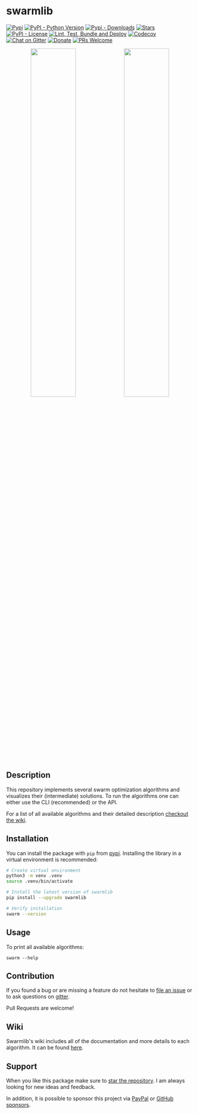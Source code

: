 # swarmlib

[![Pypi](https://img.shields.io/pypi/v/swarmlib.svg?style=flat-square)](https://pypi.python.org/pypi/swarmlib) [![PyPI - Python Version](https://img.shields.io/pypi/pyversions/swarmlib.svg?style=flat-square)](https://pypi.python.org/pypi/swarmlib) [![Pypi - Downloads](https://img.shields.io/badge/dynamic/json?style=flat-square&color=green&label=downloads&query=%24.total_downloads&url=https%3A%2F%2Fapi.pepy.tech%2Fapi%2Fprojects%2Fswarmlib)](https://pepy.tech/project/swarmlib) [![Stars](https://img.shields.io/github/stars/HaaLeo/swarmlib.svg?label=stars&logo=github&style=flat-square)](https://github.com/HaaLeo/swarmlib/stargazers)  
[![PyPI - License](https://img.shields.io/pypi/l/swarmlib.svg?style=flat-square)](https://raw.githubusercontent.com/HaaLeo/swarmlib/master/LICENSE.txt) [![Lint, Test, Bundle and Deploy](https://img.shields.io/github/workflow/status/HaaLeo/swarmlib/Lint%2C%20Test%2C%20Bundle%20and%20Deploy?label=Lint%2C%20Test%2C%20Bundle%20and%20Deploy&style=flat-square)](https://github.com/HaaLeo/swarmlib/actions?query=workflow%3A%22Lint%2C+Test%2C+Bundle+and+Deploy%22) [![Codecov](https://img.shields.io/codecov/c/github/HaaLeo/swarmlib?style=flat-square)](https://codecov.io/github/HaaLeo/swarmlib)  
[![Chat on Gitter](https://img.shields.io/badge/-chat%20on%20gitter-753a88.svg?logo=gitter&style=flat-square&labelColor=grey)](https://gitter.im/HaaLeo/swarmlib) [![Donate](https://img.shields.io/badge/☕️-Buy%20Me%20a%20Coffee-blue.svg?&style=flat-square)](https://www.paypal.me/LeoHanisch/3eur) [![PRs Welcome](https://img.shields.io/badge/PRs-welcome-brightgreen.svg?style=flat-square)](http://makeapullrequest.com)  

<p align="middle">
  <img src="https://raw.githubusercontent.com/HaaLeo/swarmlib/master/doc/light_mode.png" width="49%" />
  <img src="https://raw.githubusercontent.com/HaaLeo/swarmlib/master/doc/dark_mode.png" width="49%" /> 
</p>

## Description

This repository implements several swarm optimization algorithms and visualizes their (intermediate) solutions.
To run the algorithms one can either use the CLI (recommended) or the API.

For a list of all available algorithms and their detailed description [checkout the wiki](https://github.com/HaaLeo/swarmlib/wiki).

## Installation

You can install the package with `pip` from [pypi](https://pypi.org/project/swarmlib).
Installing the library in a virtual environment is recommended:

```zsh
# Create virtual environment
python3 -m venv .venv
source .venv/bin/activate

# Install the latest version of swarmlib
pip install --upgrade swarmlib

# Verify installation
swarm --version
```

## Usage

To print all available algorithms:

```
swarm --help
```

## Contribution

If you found a bug or are missing a feature do not hesitate to [file an issue](https://github.com/HaaLeo/swarmlib/issues/new/choose) or to ask questions on [gitter](https://gitter.im/HaaLeo/swarmlib).

Pull Requests are welcome!

## Wiki

Swarmlib's wiki includes all of the documentation and more details to each algorithm.
It can be found [here](https://github.com/HaaLeo/swarmlib/wiki).

## Support
When you like this package make sure to [star the repository](https://github.com/HaaLeo/swarmlib/stargazers).
I am always looking for new ideas and feedback.

In addition, it is possible to sponsor this project via [PayPal](https://www.paypal.me/LeoHanisch/3eur) or [GitHub sponsors](https://github.com/sponsors/HaaLeo).

